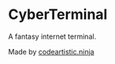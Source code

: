 CyberTerminal
=============
A fantasy internet terminal.

Made by [codeartistic.ninja](http://the.codeartistic.ninja/)
